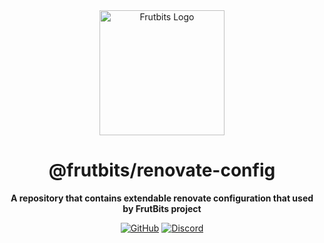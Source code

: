 <div align="center">

<img src="https://api.frutbits.org/assets/images/logo.webp" alt="Frutbits Logo" width="200px" height="200px"/>

# @frutbits/renovate-config

**A repository that contains extendable renovate configuration that used by FrutBits project**

[![GitHub](https://img.shields.io/github/license/frutbits/renovate-config)](https://github.com/frutbits/renovate-config/blob/main/LICENSE)
[![Discord](https://discordapp.com/api/guilds/332877090003091456/embed.png)](https://frutbits.org/discord)

</div>
